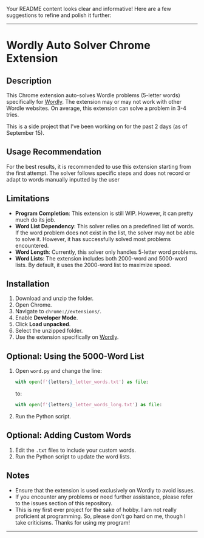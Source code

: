 Your README content looks clear and informative! Here are a few suggestions to refine and polish it further:

---

# Wordly Auto Solver Chrome Extension

## Description
This Chrome extension auto-solves Wordle problems (5-letter words) specifically for [Wordly](https://wordly.org/). The extension may or may not work with other Wordle websites. On average, this extension can solve a problem in 3-4 tries.

This is a side project that I’ve been working on for the past 2 days (as of September 15).

## Usage Recommendation
For the best results, it is recommended to use this extension starting from the first attempt. The solver follows specific steps and does not record or adapt to words manually inputted by the user

## Limitations
- **Program Completion**: This extension is still WIP. However, it can pretty much do its job.
- **Word List Dependency**: This solver relies on a predefined list of words. If the word problem does not exist in the list, the solver may not be able to solve it. However, it has successfully solved most problems encountered.
- **Word Length**: Currently, this solver only handles 5-letter word problems.
- **Word Lists**: The extension includes both 2000-word and 5000-word lists. By default, it uses the 2000-word list to maximize speed.

## Installation
1. Download and unzip the folder.
2. Open Chrome.
3. Navigate to `chrome://extensions/`.
4. Enable **Developer Mode**.
5. Click **Load unpacked**.
6. Select the unzipped folder.
7. Use the extension specifically on [Wordly](https://wordly.org/).

## Optional: Using the 5000-Word List
1. Open `word.py` and change the line:
   ```python
   with open(f'{letters}_letter_words.txt') as file:
   ```
   to:
   ```python
   with open(f'{letters}_letter_words_long.txt') as file:
   ```
2. Run the Python script.

## Optional: Adding Custom Words
1. Edit the `.txt` files to include your custom words.
2. Run the Python script to update the word lists.

## Notes
- Ensure that the extension is used exclusively on Wordly to avoid issues.
- If you encounter any problems or need further assistance, please refer to the issues section of this repository.
- This is my first ever project for the sake of hobby. I am not really proficient at programming. So, please don't go hard on me, though I take criticisms. Thanks for using my program!

---

